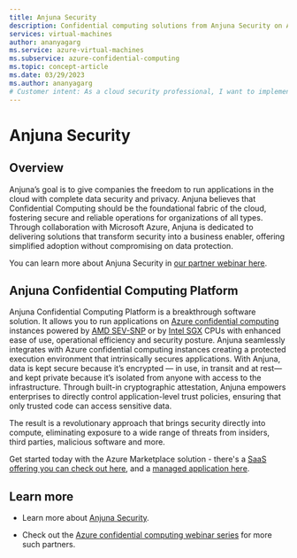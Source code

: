 ```yaml
---
title: Anjuna Security
description: Confidential computing solutions from Anjuna Security on Azure
services: virtual-machines
author: ananyagarg
ms.service: azure-virtual-machines
ms.subservice: azure-confidential-computing
ms.topic: concept-article
ms.date: 03/29/2023
ms.author: ananyagarg
# Customer intent: As a cloud security professional, I want to implement Anjuna's Confidential Computing solutions, so that I can ensure data protection and privacy while running applications in a secure environment on Azure.
---
```


# Anjuna Security


## Overview

Anjuna’s goal is to give companies the freedom to run applications in the cloud with complete data security and privacy. Anjuna believes that Confidential Computing should be the foundational fabric of the cloud, fostering secure and reliable operations for organizations of all types. Through collaboration with Microsoft Azure, Anjuna is  dedicated to delivering solutions that transform security into a business enabler, offering simplified adoption without compromising on data protection. 

You can learn more about Anjuna Security in [our partner webinar here](https://vshow.on24.com/vshow/Azure_Confidential/exhibits/Anjuna_Security).

## Anjuna Confidential Computing Platform

Anjuna Confidential Computing Platform is a breakthrough software solution. It allows you to run applications on [Azure confidential computing](../overview.md) instances powered by [AMD SEV-SNP](../confidential-vm-overview.md) or by [Intel SGX](../application-development.md) CPUs with enhanced ease of use, operational efficiency and security posture. Anjuna seamlessly integrates with Azure confidential computing instances creating a protected execution environment that intrinsically secures applications. With Anjuna, data is  kept secure because it’s encrypted — in use, in transit and at rest— and  kept private because it’s isolated from anyone with access to the infrastructure. Through built-in cryptographic attestation, Anjuna empowers enterprises to directly control application-level trust policies, ensuring that only trusted code can access sensitive data.
  
The result is a revolutionary approach that brings security directly into compute, eliminating exposure to a wide range of threats from insiders, third parties, malicious software and more. 

Get started today with the Azure Marketplace solution - there's a [SaaS offering you can check out here](https://azuremarketplace.microsoft.com/en-us/marketplace/apps/anjuna1646713490052.anjuna_cc_saas?tab=Overview), and a [managed application here](https://azuremarketplace.microsoft.com/en-us/marketplace/apps/anjuna1646713490052.anjuna_cc_mgdapp?tab=Overview).


## Learn more

- Learn more about [Anjuna Security](https://www.anjuna.io/).

- Check out the [Azure confidential computing webinar series](https://vshow.on24.com/vshow/Azure_Confidential/exhibits/Home) for more such partners.
